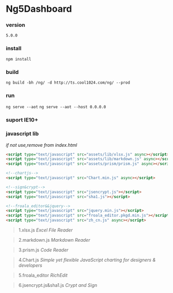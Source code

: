 # Ng5Dashboard

### version
`5.0.0`

### install
`npm install`

### build
`ng build -bh /ng/ -d http://ts.cool1024.com/ng/ --prod`

### run
`ng serve --aot`
`ng serve --aot --host 0.0.0.0`

### suport IE10+

### javascript lib
*if not use,remove from index.html*
```html
<script type="text/javascript" src="assets/lib/xlsx.js" async></script>
<script type="text/javascript" src="assets/lib/markdown.js" async></script>
<script type="text/javascript" src="assets/prism/prism.js" async></script>

<!--chartjs-->
<script type="text/javascript" src="Chart.min.js" async></script>

<!--sign&crypt-->
<script type="text/javascript" src="jsencrypt.js"></script>
<script type="text/javascript" src="sha1.js"></script>

<!--froala_editor&&jquery-->
<script type="text/javascript" src="jquery.min.js"></script>
<script type="text/javascript" src="froala_editor.pkgd.min.js"></script>
<script type="text/javascript" src="zh_cn.js" async></script>
```
>1.xlsx.js *Excel File Reader*

>2.markdown.js *Markdown Reader*

>3.prism.js *Code Reader*

>4.Chart.js *Simple yet flexible JavaScript charting for designers & developers*

>5.froala_editor *RichEdit*

>6.jsencrypt.js&sha1.js *Crypt and Sign*




